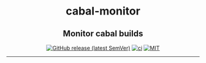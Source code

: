 <div align="center">

# cabal-monitor

## Monitor cabal builds

[![GitHub release (latest SemVer)](https://img.shields.io/github/v/release/tbidne/cabal-monitor?include_prereleases&sort=semver)](https://github.com/tbidne/cabal-monitor/releases/)
[![ci](http://img.shields.io/github/actions/workflow/status/tbidne/cabal-monitor/ci.yaml?branch=main)](https://github.com/tbidne/cabal-monitor/actions/workflows/ci.yaml)
[![MIT](https://img.shields.io/github/license/tbidne/cabal-monitor?color=blue)](https://opensource.org/licenses/MIT)

</div>

---
